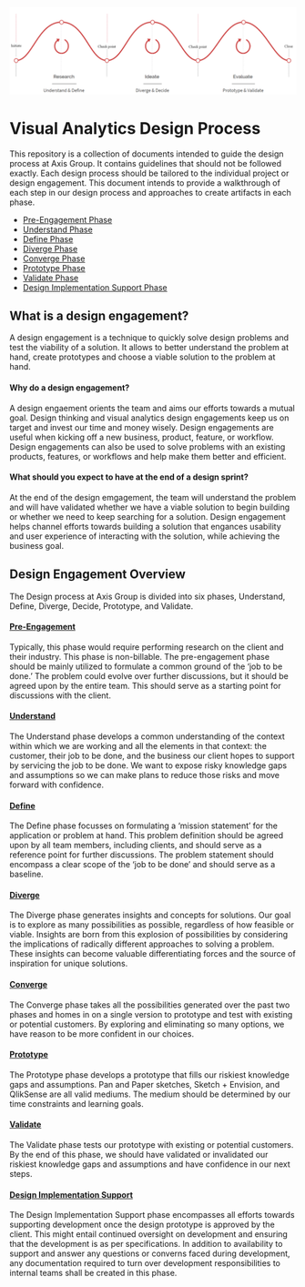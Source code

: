 ﻿ ![Design Engagement Phases](/images/phases.png?raw=true "Design Engagement Phases")

# Visual Analytics Design Process
This repository is a collection of documents intended to guide the design process at Axis Group. 
It contains guidelines that should not be followed exactly. 
Each design process should be tailored to the individual project or design engagement. 
This document intends to provide a walkthrough of each step in our design process and approaches to create artifacts in each phase.

* [Pre-Engagement Phase](0-Pre-Engagement)
* [Understand Phase](1-Understand)
* [Define Phase](2-Define)
* [Diverge Phase](3-Diverge)
* [Converge Phase](4-Converge)
* [Prototype Phase](5-Prototype)
* [Validate Phase](6-Validate)
* [Design Implementation Support Phase](7-Design-Implementation-Support)

## What is a design engagement?
A design engagement is a technique to quickly solve design problems and test the viability of a solution.
It allows to better understand the problem at hand, create prototypes and choose a viable solution to the problem at hand.

#### Why do a design engagement?
A design engaement orients the team and aims our efforts towards a mutual goal.
Design thinking and visual analytics design engagements keep us on target and invest our time and money wisely.
Design engagements are useful when kicking off a new business, product, feature, or workflow. 
Design engagements can also be used to solve problems with an existing products, features, or workflows 
and help make them better and efficient.

#### What should you expect to have at the end of a design sprint?
At the end of the design emgagement, the team will understand the problem and will have validated whether 
we have a viable solution to begin building or whether we need to keep searching for a solution. 
Design engagement helps channel efforts towards building a solution that engances usability and 
user experience of interacting with the solution, while achieving the business goal. 

## Design Engagement Overview
The Design process at Axis Group is divided into six phases, 
Understand, Define, Diverge, Decide, Prototype, and Validate.

#### [Pre-Engagement](0-Pre-Engagement)
Typically, this phase would require performing research on the client and their industry. This phase is non-billable.
The pre-engagement phase should be mainly utilized to formulate a common ground of the ‘job to be done.’ 
The problem could evolve over further discussions, but it should be agreed upon by the entire team. 
This should serve as a starting point for discussions with the client. 

#### [Understand](1-Understand)
The Understand phase develops a common understanding of the context within which we are working and all the elements in that context: 
the customer, their job to be done, and the business our client hopes to support by servicing the job to be done. 
We want to expose risky knowledge gaps and assumptions so we can make plans to reduce those risks and move forward with confidence.

#### [Define](2-Define)
The Define phase focusses on formulating a ‘mission statement’ for the application or problem at hand. 
This problem definition should be agreed upon by all team members, including clients, 
and should serve as a reference point for further discussions. 
The problem statement should encompass a clear scope of the ‘job to be done’ and should serve as a baseline.

#### [Diverge](3-Diverge)
The Diverge phase generates insights and concepts for solutions. 
Our goal is to explore as many possibilities as possible, regardless of how feasible or viable. 
Insights are born from this explosion of possibilities by considering the implications 
of radically different approaches to solving a problem. 
These insights can become valuable differentiating forces and the source of inspiration for unique solutions.

#### [Converge](4-Converge)
The Converge phase takes all the possibilities generated over the past two phases 
and homes in on a single version to prototype and test with existing or potential customers. 
By exploring and eliminating so many options, we have reason to be more confident in our choices.

#### [Prototype](5-Prototype)
The Prototype phase develops a prototype that fills our riskiest knowledge gaps and assumptions. 
Pan and Paper sketches, Sketch + Envision, and QlikSense are all valid mediums. 
The medium should be determined by our time constraints and learning goals.

#### [Validate](6-Validate)
The Validate phase tests our prototype with existing or potential customers. 
By the end of this phase, we should have validated or invalidated our riskiest knowledge gaps and 
assumptions and have confidence in our next steps.

#### [Design Implementation Support](7-Design-Implementation-Support)
The Design Implementation Support phase encompasses all efforts towards supporting development 
once the design prototype is approved by the client.
This might entail continued oversight on development and ensuring that the development is as per specifications.
In addition to availability to support and answer any questions or converns faced during development, 
any documentation required to turn over development responsibilities to internal teams shall be created in this phase.
